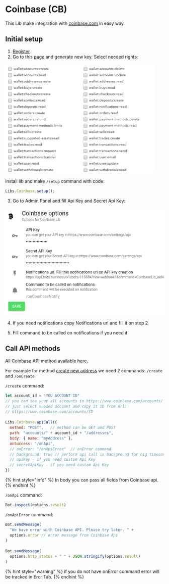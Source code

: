 # Coinbase \(CB\)



This Lib make integration with [coinbase.com](http://coinbase.com) in easy way.

## Initial setup

1. [Register](https://www.coinbase.com/signup)
2. Go to this [page](https://www.coinbase.com/settings/api) and generate new key. Select needed rights:

![](../.gitbook/assets/image%20%2867%29.png)

Install lib and make `/setup` command with code:

```javascript
Libs.Coinbase.setup();
```

3. Go to Admin Panel and fill Api Key and Secret Api Key:

![](../.gitbook/assets/image%20%2868%29.png)

4. If you need notifications copy Notifications url and fill it on step 2

5. Fill command to be called on notifications if you need it

## Call API methods

All Coinbase API method available [here](https://developers.coinbase.com/api/v2#users).

For example for method [create new address](https://developers.coinbase.com/api/v2#create-address) we need 2 commands: `/create` and `/onCreate`

`/create` command:

```javascript
let account_id = "YOU ACCOUNT ID"
// you can see your all accounts in https://www.coinbase.com/accounts/
// just select needed account and copy it ID from url:
// https://www.coinbase.com/accounts/ID

Libs.Coinbase.apiCall({
  method: "POST",   // method can be GET and POST
  path: "accounts/" + account_id + "/addresses",
  body: { name: "myAddress" },
  onSuccess: "/onApi",
  // onError: "/onApiError"  // onError command
  // background: true // perform api call in background for big timeout limit
  // apiKey - if you need custom Api Key
  // secretApiKey - if you need custom Api Key
})
```

{% hint style="info" %}
In body you can pass all fields from Coinbase api.
{% endhint %}

`/onApi` command:

```javascript
Bot.inspect(options.result)
```



`/onApiError` command:

```javascript
Bot.sendMessage(
  "We have error with Coinbase API. Please try later. " +
  options.error // error message from Coinbase Api
)

Bot.sendMessage(
  options.http_status + " " + JSON.stringify(options.result)
)
```

{% hint style="warning" %}
if you do not have onError command error will be tracked in Eror Tab. 
{% endhint %}

